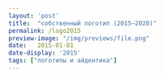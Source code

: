 ```yaml
---
layout: 'post'
title:  "собственный логотип (2015—2020)"
permalink: /logo2015
preview-image: "/img/previews/file.png"
date:   2015-01-01
date-display: '2015'
tags: ["логотипы и айдентика"] 
---
```

